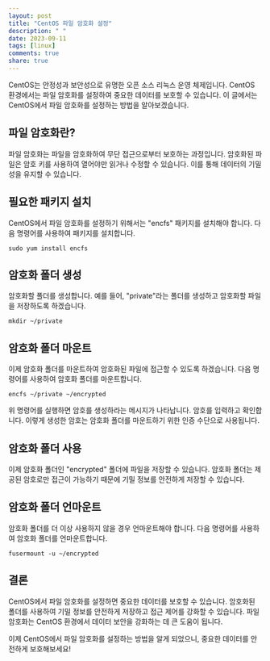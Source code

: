 ```yaml
---
layout: post
title: "CentOS 파일 암호화 설정"
description: " "
date: 2023-09-11
tags: [linux]
comments: true
share: true
---
```


CentOS는 안정성과 보안성으로 유명한 오픈 소스 리눅스 운영 체제입니다. CentOS 환경에서는 파일 암호화를 설정하여 중요한 데이터를 보호할 수 있습니다. 이 글에서는 CentOS에서 파일 암호화를 설정하는 방법을 알아보겠습니다.

## 파일 암호화란?

파일 암호화는 파일을 암호화하여 무단 접근으로부터 보호하는 과정입니다. 암호화된 파일은 암호 키를 사용하여 열어야만 읽거나 수정할 수 있습니다. 이를 통해 데이터의 기밀성을 유지할 수 있습니다.

## 필요한 패키지 설치

CentOS에서 파일 암호화를 설정하기 위해서는 "encfs" 패키지를 설치해야 합니다. 다음 명령어를 사용하여 패키지를 설치합니다.

```
sudo yum install encfs
```

## 암호화 폴더 생성

암호화할 폴더를 생성합니다. 예를 들어, "private"라는 폴더를 생성하고 암호화할 파일을 저장하도록 하겠습니다.

```
mkdir ~/private
```

## 암호화 폴더 마운트

이제 암호화 폴더를 마운트하여 암호화된 파일에 접근할 수 있도록 하겠습니다. 다음 명령어를 사용하여 암호화 폴더를 마운트합니다.

```
encfs ~/private ~/encrypted
```

위 명령어를 실행하면 암호를 생성하라는 메시지가 나타납니다. 암호를 입력하고 확인합니다. 이렇게 생성한 암호는 암호화 폴더를 마운트하기 위한 인증 수단으로 사용됩니다.

## 암호화 폴더 사용

이제 암호화 폴더인 "encrypted" 폴더에 파일을 저장할 수 있습니다. 암호화 폴더는 제공된 암호로만 접근이 가능하기 때문에 기밀 정보를 안전하게 저장할 수 있습니다.

## 암호화 폴더 언마운트

암호화 폴더를 더 이상 사용하지 않을 경우 언마운트해야 합니다. 다음 명령어를 사용하여 암호화 폴더를 언마운트합니다.

```
fusermount -u ~/encrypted
```

## 결론

CentOS에서 파일 암호화를 설정하면 중요한 데이터를 보호할 수 있습니다. 암호화된 폴더를 사용하여 기밀 정보를 안전하게 저장하고 접근 제어를 강화할 수 있습니다. 파일 암호화는 CentOS 환경에서 데이터 보안을 강화하는 데 큰 도움이 됩니다.

이제 CentOS에서 파일 암호화를 설정하는 방법을 알게 되었으니, 중요한 데이터를 안전하게 보호해보세요!